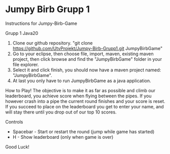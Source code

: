 # Jumpy Birb Grupp 1

Instructions for Jumpy-Birb-Game

Grupp 1 Java20

1. Clone our github repository. "git clone https://github.com/UtvProjekt/Jumpy-Birb-Grupp1.git JumpyBirbGame"
2. Go to your eclipse, then choose file, import, maven, existing maven project, then click browse and find the "JumpyBirbGame" folder in your file explorer.
3. Select it and click finish, you should now have a maven project named: "JumpyBirbGame".
4. At last you only have to run JumpyBirbGame as a java application.

How to Play!
The objective is to make it as far as possible and climb our leaderboard, you achieve score when flying between the pipes.
If you however crash into a pipe the current round finishes and your score is reset.
If you succeed to place on the leaderboard you get to enter your name, and will stay there until you drop out of our top 10 scores.

Controls
* Spacebar - Start or restart the round (jump while game has started)
* H - Show leaderboard (only when game is over)

Good Luck!
